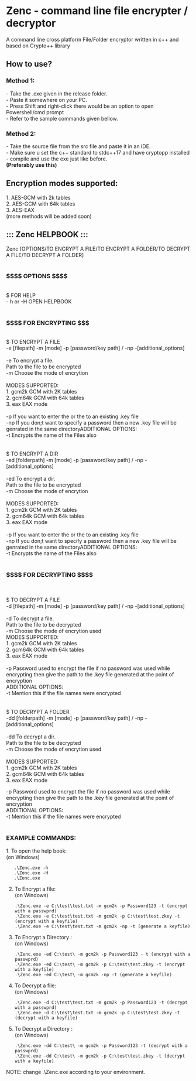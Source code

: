 <h1>Zenc - command line file encrypter / decryptor</h1>
A command line cross platform File/Folder encryptor written in c++ and based on Crypto++ library 

<h2>How to use?</h2> 
<h3>Method 1:</h3> 
       - Take the .exe given in the release folder.<br>
       - Paste it somewhere on your PC.<br>
       - Press Shift and right-click there would be an option to open Powershell/cmd prompt<br>
       - Refer to the sample commands given bellow.<br>
       
<h3>Method 2:</h3> 
       - Take the source file from the src file and paste it in an IDE.<br>
       - Make sure u set the c++ standard to stdc++17 and have cryptopp installed
       - compile and use the exe just like before.<br>
       <b>(Preferably use this)</b>
<h2>Encryption modes supported:</h2>
1.  AES-GCM with 2k tables<br>
2.  AES-GCM with 64k tables<br>
3.  AES-EAX<br>
(more methods will be added soon)<br>

<h2>::: Zenc HELPBOOK :::</h2>
Zenc [OPTIONS/TO ENCRYPT A FILE/TO ENCRYPT A FOLDER/TO DECRYPT A FILE/TO DECRYPT A FOLDER]<br>
<br>
<h3>$$$$ OPTIONS $$$$</h3>
<br>
$ FOR HELP<br>
- h or -H       OPEN HELPBOOK<br>
<br>
<h3>$$$$ FOR ENCRYPTING $$$</h3>
<br>
$ TO ENCRYPT A FILE<br>
-e [filepath] -m [mode] -p [password/key path] / -np -[additional_options]<br>
<br>
-e              To encrypt a file.<br>
<filepath>      Path to the file to be encrypted<br>
-m              Choose the mode of encrytion<br>
<br>
MODES SUPPORTED:<br>
        1. gcm2k        GCM with 2K tables<br>
        2. gcm64k       GCM with 64k tables<br>
        3. eax          EAX mode<br>
<br>
-p              If you want to enter the <password> or the <path> to an existing .key file<br>
-np             If you don;t want to specify a password then a new .key file will be genrated in the same directoryADDITIONAL OPTIONS:<br>
-t              Encrypts the name of the Files also<br>
<br>
<br>
$ TO ENCRYPT A DIR<br>
-ed [folderpath] -m [mode] -p [password/key path] / -np -[additional_options]<br>
<br>
-ed             To encrypt a dir.<br>
<folderpath>    Path to the file to be encrypted<br>
-m              Choose the mode of encrytion<br>
<br>
MODES SUPPORTED:<br>
        1. gcm2k        GCM with 2K tables<br>
        2. gcm64k       GCM with 64k tables<br>
        3. eax          EAX mode<br>
<br>
-p              If you want to enter the <password> or the <path> to an existing .key file<br>
-np             If you don;t want to specify a password then a new .key file will be genrated in the same directoryADDITIONAL OPTIONS:<br>
-t              Encrypts the name of the Files also<br>
<br>
<h3>$$$$ FOR DECRYPTING $$$$</h3>
<br>
<br>
$ TO DECRYPT A FILE<br>
-d [filepath] -m [mode] -p [password/key path] / -np -[additional_options]<br>
<br>
-d              To decrypt a file.<br>
<filepath>      Path to the file to be decrypted<br>
-m              Choose the mode of encrytion used
<br>
MODES SUPPORTED:<br>
        1. gcm2k        GCM with 2K tables<br>
        2. gcm64k       GCM with 64k tables<br>
        3. eax          EAX mode<br>
<br>
-p              Password used to encrypt the file if no password was used while encrypting then give the path to the .key file generated at the point of encryption<br>
ADDITIONAL OPTIONS:<br>
-t              Mention this if the file names were encrypted<br>
<br>
<br>
$ TO DECRYPT A FOLDER<br>
-dd [folderpath] -m [mode] -p [password/key path] / -np -[additional_options]<br>
<br>
-dd             To decrypt a dir.<br>
<folderpath>    Path to the file to be decrypted<br>
-m              Choose the mode of encrytion used<br>
<br>
MODES SUPPORTED:<br>
        1. gcm2k        GCM with 2K tables<br>
        2. gcm64k       GCM with 64k tables<br>
        3. eax          EAX mode<br>

-p              Password used to encrypt the file if no password was used while encrypting then give the path to the .key file generated at the point of encryption<br>
ADDITIONAL OPTIONS:<br>
-t              Mention this if the file names were encrypted<br>
<br>

<h3>EXAMPLE COMMANDS:<br></h3>
       1. To open the help book:<br>
       (on Windows)<br>

       .\Zenc.exe -h
       .\Zenc.exe -H
       .\Zenc.exe

2. To Encrypt a file:<br>
       (on Windows)
      
       .\Zenc.exe -e C:\test\test.txt -m gcm2k -p Password123 -t (encrypt with a passwprd)     
       .\Zenc.exe -e C:\test\test.txt -m gcm2k -p C:\test\test.zkey -t (encrypt with a keyfile)   
       .\Zenc.exe -e C:\test\test.txt -m gcm2k -np -t (generate a keyfile)

3. To Encrypt a Directory :<br>
    (on Windows)<br>

       .\Zenc.exe -ed C:\test\ -m gcm2k -p Password123 - t (encrypt with a passwprd)
       .\Zenc.exe -ed C:\test\ -m gcm2k -p C:\test\test.zkey -t (encrypt with a keyfile)
       .\Zenc.exe -ed C:\test\ -m gcm2k -np -t (generate a keyfile)

4. To Decrypt a file:<br>
    (on Windows)<br>

       .\Zenc.exe -d C:\test\test.txt -m gcm2k -p Password123 -t (decrypt with a passwprd)
       .\Zenc.exe -d C:\test\test.txt -m gcm2k -p C:\test\test.zkey -t (decrypt with a keyfile)

5. To Decrypt a Directory :<br>
    (on Windows)<br>
    
       .\Zenc.exe -dd C:\test\ -m gcm2k -p Password123 -t (decrypt with a passwprd)
       .\Zenc.exe -dd C:\test\ -m gcm2k -p C:\test\test.zkey -t (decrypt with a keyfile)
       
NOTE: change .\Zenc.exe according to your environment.       

